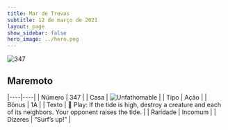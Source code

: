 ```yaml
---
title: Mar de Trevas
subtitle: 12 de março de 2021
layout: page
show_sidebar: false
hero_image: ../hero.png
---
```


![347](https://cdn.keyforgegame.com/media/card_front/pt/496_347_J8MV45MF8W5M_pt.png)

## Maremoto

|----|----|
| Número | 347 |
| Casa | ![Unfathomable](https://archonarcana.com/images/thumb/1/10/Unfathomable.png/22px-Unfathomable.png "Abissais") |
| Tipo | Ação |
| Bônus | 1A |
| Texto |  Play: If the tide is high, destroy a creature and each of its neighbors. Your opponent raises the tide. |
| Raridade | Incomum |
| Dizeres | “Surf’s up!” |
